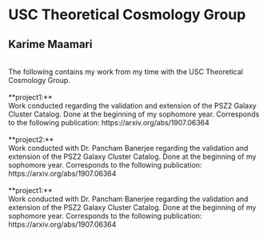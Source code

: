 USC Theoretical Cosmology Group
===============================
Karime Maamari
--------------
<br>
The following contains my work from my time with the USC Theoretical Cosmology Group.
<br><br>
**project1:**<br>
Work conducted regarding the validation and extension of the PSZ2 Galaxy Cluster Catalog. Done at the beginning of my sophomore year. Corresponds to the following publication: https://arxiv.org/abs/1907.06364
<br><br>
**project2:**<br>
Work conducted with Dr. Pancham Banerjee regarding the validation and extension of the PSZ2 Galaxy Cluster Catalog. Done at the beginning of my sophomore year. Corresponds to the following publication: https://arxiv.org/abs/1907.06364
<br><br>
**project1:**<br>
Work conducted with Dr. Pancham Banerjee regarding the validation and extension of the PSZ2 Galaxy Cluster Catalog. Done at the beginning of my sophomore year. Corresponds to the following publication: https://arxiv.org/abs/1907.06364


